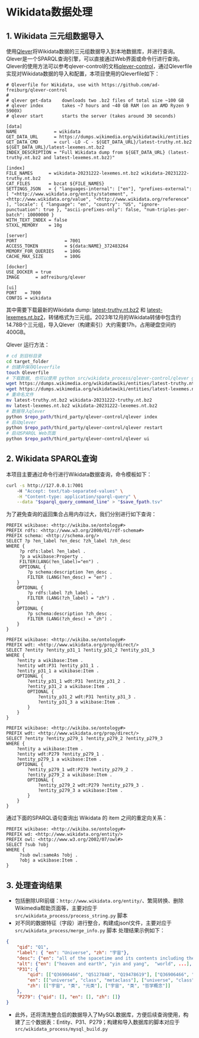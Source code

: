 # Wikidata数据处理

## 1. Wikidata 三元组数据导入
使用[Qlever](https://github.com/ad-freiburg/qlever?tab=readme-ov-file)将Wikidata数据的三元组数据导入到本地数据库，并进行查询。Qlever是一个SPARQL查询引擎，可以直接通过Web界面或命令行进行查询。Qlever的使用方法可以参考qlever-control的文档[qlever-control](https://github.com/ad-freiburg/qlever-control)，通过Qleverfile实现对Wikidata数据的导入和配置，本项目使用的Qleverfile如下：
```
# Qleverfile for Wikidata, use with https://github.com/ad-freiburg/qlever-control
#
# qlever get-data    downloads two .bz2 files of total size ~100 GB
# qlever index       takes ~7 hours and ~40 GB RAM (on an AMD Ryzen 9 5900X)
# qlever start       starts the server (takes around 30 seconds)

[data]
NAME              = wikidata
GET_DATA_URL      = https://dumps.wikimedia.org/wikidatawiki/entities
GET_DATA_CMD      = curl -LO -C - ${GET_DATA_URL}/latest-truthy.nt.bz2 ${GET_DATA_URL}/latest-lexemes.nt.bz2
INDEX_DESCRIPTION = "Full Wikidata dump from ${GET_DATA_URL} (latest-truthy.nt.bz2 and latest-lexemes.nt.bz2)"

[index]
FILE_NAMES      = wikidata-20231222-lexemes.nt.bz2 wikidata-20231222-truthy.nt.bz2 
CAT_FILES       = bzcat ${FILE_NAMES}
SETTINGS_JSON   = { "languages-internal": ["en"], "prefixes-external": [ "<http://www.wikidata.org/entity/statement", "<http://www.wikidata.org/value", "<http://www.wikidata.org/reference" ], "locale": { "language": "en", "country": "US", "ignore-punctuation": true }, "ascii-prefixes-only": false, "num-triples-per-batch": 10000000 }
WITH_TEXT_INDEX = false
STXXL_MEMORY    = 10g

[server]
PORT                  = 7001
ACCESS_TOKEN          = ${data:NAME}_372483264
MEMORY_FOR_QUERIES    = 100G
CACHE_MAX_SIZE        = 100G

[docker]
USE_DOCKER = true
IMAGE      = adfreiburg/qlever

[ui]
PORT   = 7000
CONFIG = wikidata
```
其中需要下载最新的Wikidata dump: [latest-truthy.nt.bz2](https://dumps.wikimedia.org/wikidatawiki/entities/latest-truthy.nt.bz2) 和 [latest-lexemes.nt.bz2](https://dumps.wikimedia.org/wikidatawiki/entities/latest-lexemes.nt.bz2)，转储格式为三元组。2023年12月的Wikidata转储中包含约14.78B个三元组，导入Qlever（构建索引）大约需要17h，占用硬盘空间约400GB。

Qlever 运行方法：
```bash
# cd 到目标目录
cd target_folder
# 创建并保存Qleverfile
touch Qleverfile
# 下载数据, 也可以使用 python src/wikidata_process/qlever-control/qlever get-data
wget https://dumps.wikimedia.org/wikidatawiki/entities/latest-truthy.nt.bz2
wget https://dumps.wikimedia.org/wikidatawiki/entities/latest-lexemes.nt.bz2
# 重命名文件
mv latest-truthy.nt.bz2 wikidata-20231222-truthy.nt.bz2 
mv latest-lexemes.nt.bz2 wikidata-20231222-lexemes.nt.bz2
# 数据导入qlever
python $repo_path/third_party/qlever-control/qlever index
# 启动qlever
python $repo_path/third_party/qlever-control/qlever restart
# 启动SPARQL Web页面
python $repo_path/third_party/qlever-control/qlever ui
```

## 2. Wikidata SPARQL查询
本项目主要通过命令行进行Wikidata数据查询，命令模板如下：
```bash
curl -s http://127.0.0.1:7001 
    -H "Accept: text/tab-separated-values" \
    -H "Content-type: application/sparql-query" \
    --data "$sparql_query_command_line" > "$save_fpath.tsv"
```

为了避免查询的返回集合占用内存过大，我们分别进行如下查询：
```sparql
PREFIX wikibase: <http://wikiba.se/ontology#> 
PREFIX rdfs: <http://www.w3.org/2000/01/rdf-schema#>
PREFIX schema: <http://schema.org/>
SELECT ?p ?en_label ?en_desc ?zh_label ?zh_desc
WHERE {
     ?p rdfs:label ?en_label . 
	 ?p a wikibase:Property . 
     FILTER(LANG(?en_label)="en") .
	 OPTIONAL {
	    ?p schema:description ?en_desc . 
		FILTER (LANG(?en_desc) = "en") .
	}
	OPTIONAL {
	    ?p rdfs:label ?zh_label . 
		FILTER (LANG(?zh_label) = "zh") .
	}
	OPTIONAL {
	    ?p schema:description ?zh_desc . 
		FILTER (LANG(?zh_desc) = "zh") .
	}
}
```

```sparql
PREFIX wikibase: <http://wikiba.se/ontology#> 
PREFIX wdt: <http://www.wikidata.org/prop/direct/>
SELECT ?entity ?entity_p31_1 ?entity_p31_2 ?entity_p31_3 
WHERE { 
	?entity a wikibase:Item .
	?entity wdt:P31 ?entity_p31_1 .
	?entity_p31_1 a wikibase:Item .
	OPTIONAL {
		?entity_p31_1 wdt:P31 ?entity_p31_2 .
		?entity_p31_2 a wikibase:Item .
		OPTIONAL {
			?entity_p31_2 wdt:P31 ?entity_p31_3 .
			?entity_p31_3 a wikibase:Item .
		}
	}
}

PREFIX wikibase: <http://wikiba.se/ontology#> 
PREFIX wdt: <http://www.wikidata.org/prop/direct/>
SELECT ?entity ?entity_p279_1 ?entity_p279_2 ?entity_p279_3 
WHERE { 
	?entity a wikibase:Item .
	?entity wdt:P279 ?entity_p279_1 .
	?entity_p279_1 a wikibase:Item .
	OPTIONAL {
		?entity_p279_1 wdt:P279 ?entity_p279_2 .
		?entity_p279_2 a wikibase:Item .
		OPTIONAL {
			?entity_p279_2 wdt:P279 ?entity_p279_3 .
			?entity_p279_3 a wikibase:Item .
		}
	}
}
```
通过下面的SPARQL语句查询出 Wikidata 的 item 之间的重定向关系：
```sparql
PREFIX wikibase: <http://wikiba.se/ontology#> 
PREFIX wd: <http://www.wikidata.org/entity/>
PREFIX owl: <http://www.w3.org/2002/07/owl#>
SELECT ?sub ?obj 
WHERE { 
     ?sub owl:sameAs ?obj .
     ?obj a wikibase:Item . 
}
```

## 3. 处理查询结果
* 包括删除URI前缀：`http://www.wikidata.org/entity/`、繁简转换、删除Wikimedia帮助页面等，主要对应于 `src/wikidata_process/process_string.py` 脚本
* 对不同的数据特征（字段）进行整合，构建成jsonl文件，主要对应于`src/wikidata_process/merge_info.py` 脚本
处理结果示例如下：
```json
{
    "qid": "Q1",
    "label": { "en": "Universe", "zh": "宇宙"},
    "desc": {"en": "all of the spacetime and its contents including the Earth, possibly being part of a multiverse, distinct from parallel universes if they exist", "zh": "行星、恆星、星系、所有物质和能量的总体"},
    "alt": {"en": ["heaven and earth", "yin and yang",  "world", ...], "zh": ["干坤"]},
    "P31": {
        "qid": [["Q36906466", "Q5127848", "Q19478619"], ["Q36906466", "Q5127848", "Q33104279"]],
        "en": [["universe", "class", "metaclass"], ["universe", "class", "philosophical concept"]],
        "zh": [["宇宙", "类", "元类"], ["宇宙", "类", "哲学概念"]]
    },
    "P279": {"qid": [], "en": [], "zh": []}
}
```
* 此外，还将清洗整合后的数据导入了MySQL数据库，方便后续查询使用，构建了三个数据表：Entity、P31、P279；构建和导入数据库的脚本对应于`src/wikidata_process/mysql_build.py`
